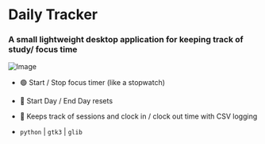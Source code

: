 # Daily Tracker

### A small lightweight desktop application for keeping track of study/ focus time

![Image](https://i.imgur.com/mZm0Aot.jpg)

- 🟢 Start / Stop focus timer (like a stopwatch)
- 📆 Start Day / End Day resets
- 🔁 Keeps track of sessions and clock in / clock out time with CSV logging

- `python` | `gtk3` | `glib`

